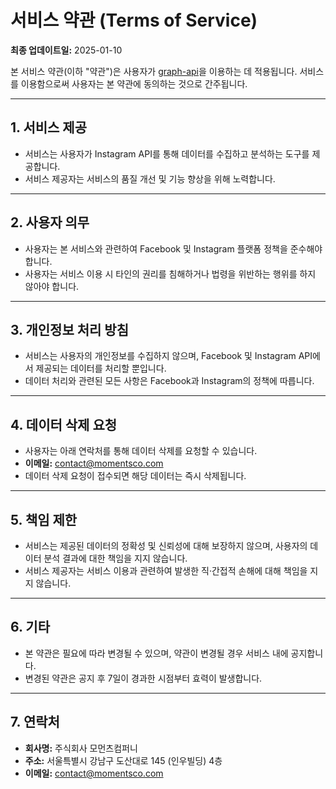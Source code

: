 # 서비스 약관 (Terms of Service)

**최종 업데이트일:** 2025-01-10

본 서비스 약관(이하 "약관")은 사용자가 [graph-api](이하 "서비스")을 이용하는 데 적용됩니다. 서비스를 이용함으로써 사용자는 본 약관에 동의하는 것으로 간주됩니다.

---

## 1. 서비스 제공

- 서비스는 사용자가 Instagram API를 통해 데이터를 수집하고 분석하는 도구를 제공합니다.
- 서비스 제공자는 서비스의 품질 개선 및 기능 향상을 위해 노력합니다.

---

## 2. 사용자 의무

- 사용자는 본 서비스와 관련하여 Facebook 및 Instagram 플랫폼 정책을 준수해야 합니다.
- 사용자는 서비스 이용 시 타인의 권리를 침해하거나 법령을 위반하는 행위를 하지 않아야 합니다.

---

## 3. 개인정보 처리 방침

- 서비스는 사용자의 개인정보를 수집하지 않으며, Facebook 및 Instagram API에서 제공되는 데이터를 처리할 뿐입니다.
- 데이터 처리와 관련된 모든 사항은 Facebook과 Instagram의 정책에 따릅니다.

---

## 4. 데이터 삭제 요청

- 사용자는 아래 연락처를 통해 데이터 삭제를 요청할 수 있습니다.
- **이메일:** contact@momentsco.com
- 데이터 삭제 요청이 접수되면 해당 데이터는 즉시 삭제됩니다.

---

## 5. 책임 제한

- 서비스는 제공된 데이터의 정확성 및 신뢰성에 대해 보장하지 않으며, 사용자의 데이터 분석 결과에 대한 책임을 지지 않습니다.
- 서비스 제공자는 서비스 이용과 관련하여 발생한 직·간접적 손해에 대해 책임을 지지 않습니다.

---

## 6. 기타

- 본 약관은 필요에 따라 변경될 수 있으며, 약관이 변경될 경우 서비스 내에 공지합니다.
- 변경된 약관은 공지 후 7일이 경과한 시점부터 효력이 발생합니다.

---

## 7. 연락처

- **회사명:** 주식회사 모먼츠컴퍼니
- **주소:** 서울특별시 강남구 도산대로 145 (인우빌딩) 4층
- **이메일:** contact@momentsco.com
